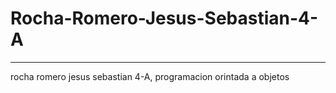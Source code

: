 # Rocha-Romero-Jesus-Sebastian-4-A
---------------------------------------------------------------------------------------
rocha romero jesus sebastian 4-A,  programacion orintada a objetos

